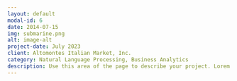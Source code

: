 ```yaml
---
layout: default
modal-id: 6
date: 2014-07-15
img: submarine.png
alt: image-alt
project-date: July 2023
client: Altomontes Italian Market, Inc.
category: Natural Language Processing, Business Analytics
description: Use this area of the page to describe your project. Lorem ipsum dolor sit amet, consectetur adipisicing elit. Mollitia neque assumenda ipsam nihil, molestias magnam, recusandae quos quis inventore quisquam velit asperiores, vitae? Reprehenderit soluta, eos quod consequuntur itaque. Nam.
---
```

